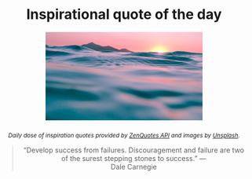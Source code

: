 
<div align="center">

# Inspirational quote of the day

<img src="./data/photo.jpeg" alt="Beautiful nature photo" width="320" height="180">

<sub><i>Daily dose of inspiration quotes provided by [ZenQuotes API](https://zenquotes.io/) and images by [Unsplash](https://unsplash.com/).</i></sub>


<blockquote>&ldquo;Develop success from failures. Discouragement and failure are two of the surest stepping stones to success.&rdquo; &mdash; <footer>Dale Carnegie</footer></blockquote>

</div>
